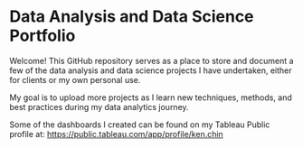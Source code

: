 # **Data Analysis and Data Science Portfolio**

Welcome! This GitHub repository serves as a place to store and document a few of the data analysis and data science projects I have undertaken, either for clients or my own personal use. 

My goal is to upload more projects as I learn new techniques, methods, and best practices during my data analytics journey. 

Some of the dashboards I created can be found on my Tableau Public profile at: https://public.tableau.com/app/profile/ken.chin
